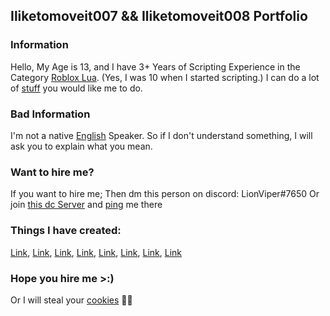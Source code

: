 ## Iliketomoveit007 && Iliketomoveit008 Portfolio

### Information
Hello, My Age is 13, and I have 3+ Years of Scripting Experience in the Category [Roblox Lua](https://developer.roblox.com/en-us/learn-roblox/coding-scripts). (Yes, I was 10 when I started scripting.)
I can do a lot of [stuff](https://www.yourdictionary.com/stuff) you would like me to do.

### Bad Information
I'm not a native [English](https://www.englishclub.com/what-is-english/) Speaker. So if I don't understand something, I will ask you to explain what you mean.

### Want to hire me?
If you want to hire me; Then dm this person on discord: LionViper#7650 Or join [this dc Server](https://discord.gg/Z4AHHsEJPv) and [ping](https://linuxhint.com/ping-discord/#:~:text=You%20can%20easily%20ping%20any,ping%20people%20with%20a%20nickname.) me there 

### Things I have created:
[Link](https://www.youtube.com/watch?v=d7xp8pIX_tc), [Link](https://www.youtube.com/watch?v=q236k6Em6dk), [Link](https://www.youtube.com/watch?v=ECkVcZ7q940), [Link](https://www.youtube.com/watch?v=26vaTzh04l0), [Link](https://www.youtube.com/watch?v=xii8GbeWOdI), [Link](https://www.youtube.com/watch?v=P3os1wolKdo), [Link](https://www.youtube.com/watch?v=KbliBN83NYQ), [Link](https://www.youtube.com/watch?v=bRvEW3B7nxM)

### Hope you hire me >:)
Or I will steal your [cookies](https://roblox.fandom.com/wiki/.ROBLOSECURITY) 🍪😎
